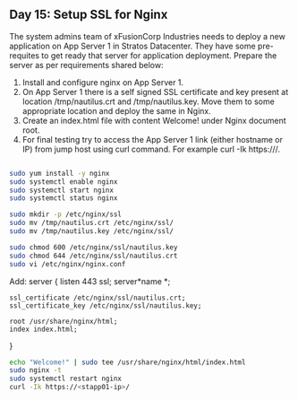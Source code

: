 ## Day 15: Setup SSL for Nginx

The system admins team of xFusionCorp Industries needs to deploy a new application on App Server 1 in Stratos Datacenter. They have some pre-requites to get ready that server for application deployment. Prepare the server as per requirements shared below:

1. Install and configure nginx on App Server 1.
2. On App Server 1 there is a self signed SSL certificate and key present at location /tmp/nautilus.crt and /tmp/nautilus.key. Move them to some appropriate location and deploy the same in Nginx.
3. Create an index.html file with content Welcome! under Nginx document root.
4. For final testing try to access the App Server 1 link (either hostname or IP) from jump host using curl command. For example curl -Ik https://<app-server-ip>/.

```bash

sudo yum install -y nginx
sudo systemctl enable nginx
sudo systemctl start nginx
sudo systemctl status nginx

sudo mkdir -p /etc/nginx/ssl
sudo mv /tmp/nautilus.crt /etc/nginx/ssl/
sudo mv /tmp/nautilus.key /etc/nginx/ssl/

sudo chmod 600 /etc/nginx/ssl/nautilus.key
sudo chmod 644 /etc/nginx/ssl/nautilus.crt
sudo vi /etc/nginx/nginx.conf

```

Add:
server {
listen 443 ssl;
server*name *;

    ssl_certificate /etc/nginx/ssl/nautilus.crt;
    ssl_certificate_key /etc/nginx/ssl/nautilus.key;

    root /usr/share/nginx/html;
    index index.html;

}

```bash
echo "Welcome!" | sudo tee /usr/share/nginx/html/index.html
sudo nginx -t
sudo systemctl restart nginx
curl -Ik https://<stapp01-ip>/
```
